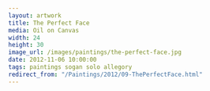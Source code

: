 ```yaml
---
layout: artwork
title: The Perfect Face
media: Oil on Canvas
width: 24
height: 30
image_url: /images/paintings/the-perfect-face.jpg
date: 2012-11-06 10:00:00
tags: paintings sogan solo allegory
redirect_from: "/Paintings/2012/09-ThePerfectFace.html"
---
```

